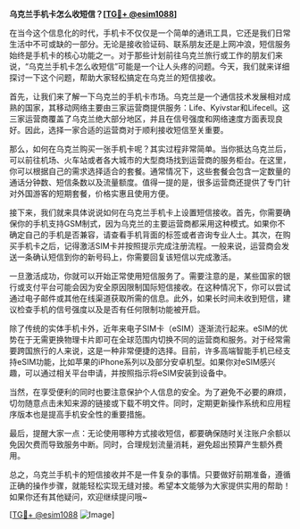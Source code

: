 **乌克兰手机卡怎么收短信？[[TG💪+ @esim1088](https://t.me/s/esim1088)]**

在当今这个信息化的时代，手机卡不仅仅是一个简单的通讯工具，它还是我们日常生活中不可或缺的一部分。无论是接收验证码、联系朋友还是上网冲浪，短信服务始终是手机卡的核心功能之一。对于那些计划前往乌克兰旅行或工作的朋友们来说，“乌克兰手机卡怎么收短信”可能是一个让人头疼的问题。今天，我们就来详细探讨一下这个问题，帮助大家轻松搞定在乌克兰的短信接收。

首先，让我们来了解一下乌克兰的手机卡市场。乌克兰是一个通信技术发展相对成熟的国家，其移动网络主要由三家运营商提供服务：Life、Kyivstar和Lifecell。这三家运营商覆盖了乌克兰绝大部分地区，并且在信号强度和网络速度方面表现良好。因此，选择一家合适的运营商对于顺利接收短信至关重要。

那么，如何在乌克兰购买一张手机卡呢？其实过程非常简单。当你抵达乌克兰后，可以前往机场、火车站或者各大城市的大型商场找到运营商的服务柜台。在这里，你可以根据自己的需求选择适合的套餐。通常情况下，这些套餐会包含一定数量的通话分钟数、短信条数以及流量额度。值得一提的是，很多运营商还提供了专门针对外国游客的短期套餐，价格实惠且使用方便。

接下来，我们就来具体说说如何在乌克兰手机卡上设置短信接收。首先，你需要确保你的手机支持GSM制式，因为乌克兰的主要运营商都采用这种模式。如果你不确定自己的手机是否兼容，请查看手机背面的标签或者咨询专业人士。其次，在购买手机卡之后，记得激活SIM卡并按照提示完成注册流程。一般来说，运营商会发送一条确认短信到你的新号码上，你需要回复该短信以完成激活。

一旦激活成功，你就可以开始正常使用短信服务了。需要注意的是，某些国家的银行或支付平台可能会因为安全原因限制国际短信接收。在这种情况下，你可以尝试通过电子邮件或其他在线渠道获取所需的信息。此外，如果长时间未收到短信，建议检查手机的信号强度以及是否有任何限制功能被开启。

除了传统的实体手机卡外，近年来电子SIM卡（eSIM）逐渐流行起来。eSIM的优势在于无需更换物理卡片即可在全球范围内切换不同的运营商和服务。对于经常需要跨国旅行的人来说，这是一种非常便捷的选择。目前，许多高端智能手机已经支持eSIM功能，比如苹果的iPhone系列以及部分安卓机型。如果你对eSIM感兴趣，可以通过相关平台申请，并按照指示将eSIM安装到设备中。

当然，在享受便利的同时也要注意保护个人信息的安全。为了避免不必要的麻烦，切勿随意点击未知来源的链接或下载不明文件。同时，定期更新操作系统和应用程序版本也是提高手机安全性的重要措施。

最后，提醒大家一点：无论使用哪种方式接收短信，都要确保随时关注账户余额以免因欠费而导致服务中断。同时，合理规划流量消耗，避免超出预算产生额外费用。

总之，乌克兰手机卡的短信接收并不是一件复杂的事情。只要做好前期准备，遵循正确的操作步骤，就能轻松实现无缝对接。希望本文能够为大家提供实用的帮助！如果你还有其他疑问，欢迎继续提问哦~

[[TG💪+ @esim1088](https://t.me/s/esim1088) ![Image](https://i.postimg.cc/4NQfJmqS/Snipaste-2025-05-13-00-14-12.png)]